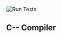 ![Run Tests](https://github.com/zhengzangw/CI4C--_Compiler/workflows/Run%20Tests/badge.svg)

## C-- Compiler


